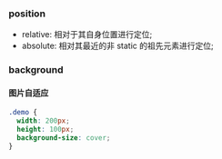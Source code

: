 ### position

* relative: 相对于其自身位置进行定位;
* absolute: 相对其最近的非 static 的祖先元素进行定位;

### background

#### 图片自适应

```css
.demo {
  width: 200px;
  height: 100px;
  background-size: cover;
}
```
